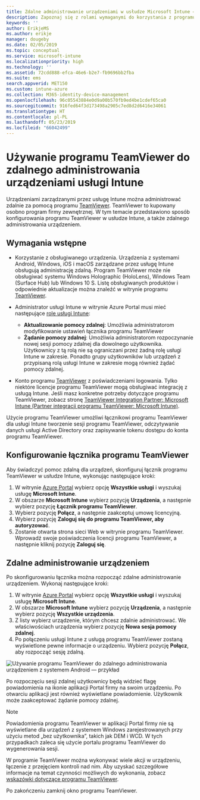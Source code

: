 ```yaml
---
title: Zdalne administrowanie urządzeniami w usłudze Microsoft Intune — Azure | Microsoft Docs
description: Zapoznaj się z rolami wymaganymi do korzystania z programu TeamViewer, sposobem instalowania łącznika programu TeamViewer oraz szczegółowymi wskazówkami dotyczącymi zdalnego administrowania urządzeniami w usłudze Microsoft Intune w witrynie Azure Portal
keywords: ''
author: ErikjeMS
ms.author: erikje
manager: dougeby
ms.date: 02/05/2019
ms.topic: conceptual
ms.service: microsoft-intune
ms.localizationpriority: high
ms.technology: ''
ms.assetid: 72cdd888-efca-46e6-b2e7-fb9696bb2fba
ms.suite: ems
search.appverid: MET150
ms.custom: intune-azure
ms.collection: M365-identity-device-management
ms.openlocfilehash: 96c05543884e0d9a00b570fb9ed4be1cdef65ca0
ms.sourcegitcommit: 916fed64f3d173498a2905c7ed8d2d6416e34061
ms.translationtype: HT
ms.contentlocale: pl-PL
ms.lasthandoff: 05/23/2019
ms.locfileid: "66042499"
---
```

# <a name="use-teamviewer-to-remotely-administer-intune-devices"></a>Używanie programu TeamViewer do zdalnego administrowania urządzeniami usługi Intune

Urządzeniami zarządzanymi przez usługę Intune można administrować zdalnie za pomocą programu [TeamViewer](https://www.teamviewer.com). TeamViewer to kupowany osobno program firmy zewnętrznej. W tym temacie przedstawiono sposób konfigurowania programu TeamViewer w usłudze Intune, a także zdalnego administrowania urządzeniem. 

## <a name="prerequisites"></a>Wymagania wstępne

- Korzystanie z obsługiwanego urządzenia. Urządzenia z systemami Android, Windows, iOS i macOS zarządzane przez usługę Intune obsługują administrację zdalną. Program TeamViewer może nie obsługiwać systemu Windows Holographic (HoloLens), Windows Team (Surface Hub) lub Windows 10 S. Listę obsługiwanych produktów i odpowiednie aktualizacje można znaleźć w witrynie programu [TeamViewer](https://www.teamviewer.com).

- Administrator usługi Intune w witrynie Azure Portal musi mieć następujące [role usługi Intune](role-based-access-control.md):  

    - **Aktualizowanie pomocy zdalnej**: Umożliwia administratorom modyfikowanie ustawień łącznika programu TeamViewer
    - **Żądanie pomocy zdalnej**: Umożliwia administratorom rozpoczynanie nowej sesji pomocy zdalnej dla dowolnego użytkownika. Użytkownicy z tą rolą nie są ograniczani przez żadną rolę usługi Intune w zakresie. Ponadto grupy użytkowników lub urządzeń z przypisaną rolą usługi Intune w zakresie mogą również żądać pomocy zdalnej. 

- Konto programu [TeamViewer](https://www.teamviewer.com) z poświadczeniami logowania. Tylko niektóre licencje programu TeamViewer mogą obsługiwać integrację z usługą Intune. Jeśli masz konkretne potrzeby dotyczące programu TeamViewer, zobacz stronę [TeamViewer Integration Partner: Microsoft Intune (Partner integracji programu TeamViewer: Microsoft Intune)](https://www.teamviewer.com/integrations/microsoft-intune/).

Użycie programu TeamViewer umożliwi łącznikowi programu TeamViewer dla usługi Intune tworzenie sesji programu TeamViewer, odczytywanie danych usługi Active Directory oraz zapisywanie tokenu dostępu do konta programu TeamViewer.

## <a name="configure-the-teamviewer-connector"></a>Konfigurowanie łącznika programu TeamViewer

Aby świadczyć pomoc zdalną dla urządzeń, skonfiguruj łącznik programu TeamViewer w usłudze Intune, wykonując następujące kroki:

1. W witrynie [Azure Portal](https://portal.azure.com) wybierz opcję **Wszystkie usługi** i wyszukaj usługę **Microsoft Intune**.
2. W obszarze **Microsoft Intune** wybierz pozycję **Urządzenia**, a następnie wybierz pozycję **Łącznik programu TeamViewer**.
3. Wybierz pozycję **Połącz**, a następnie zaakceptuj umowę licencyjną.
4. Wybierz pozycję **Zaloguj się do programu TeamViewer, aby autoryzować**.
5. Zostanie otwarta strona sieci Web w witrynie programu TeamViewer. Wprowadź swoje poświadczenia licencji programu TeamViewer, a następnie kliknij pozycję **Zaloguj się**.

## <a name="remotely-administer-a-device"></a>Zdalne administrowanie urządzeniem

Po skonfigurowaniu łącznika można rozpocząć zdalne administrowanie urządzeniem. Wykonaj następujące kroki: 

1. W witrynie [Azure Portal](https://portal.azure.com) wybierz opcję **Wszystkie usługi** i wyszukaj usługę **Microsoft Intune**.
2. W obszarze **Microsoft Intune** wybierz pozycję **Urządzenia**, a następnie wybierz pozycję **Wszystkie urządzenia**.
3. Z listy wybierz urządzenie, którym chcesz zdalnie administrować. We właściwościach urządzenia wybierz pozycję **Nowa sesja pomocy zdalnej**.
4. Po połączeniu usługi Intune z usługą programu TeamViewer zostaną wyświetlone pewne informacje o urządzeniu. Wybierz pozycję **Połącz**, aby rozpocząć sesję zdalną.

![Używanie programu TeamViewer do zdalnego administrowania urządzeniem z systemem Android — przykład](./media/android-teamviewer.png)

Po rozpoczęciu sesji zdalnej użytkownicy będą widzieć flagę powiadomienia na ikonie aplikacji Portal firmy na swoim urządzeniu. Po otwarciu aplikacji jest również wyświetlane powiadomienie. Użytkownik może zaakceptować żądanie pomocy zdalnej.

> [!NOTE]
> Powiadomienia programu TeamViewer w aplikacji Portal firmy nie są wyświetlane dla urządzeń z systemem Windows zarejestrowanych przy użyciu metod „bez użytkownika”, takich jak DEM i WCD. W tych przypadkach zaleca się użycie portalu programu TeamViewer do wygenerowania sesji.

W programie TeamViewer można wykonywać wiele akcji w urządzeniu, łączenie z przejęciem kontroli nad nim. Aby uzyskać szczegółowe informacje na temat czynności możliwych do wykonania, zobacz [wskazówki dotyczące programu TeamViewer](https://www.teamviewer.com/support/documents/).

Po zakończeniu zamknij okno programu TeamViewer.
